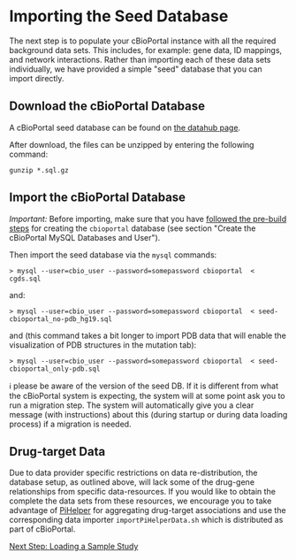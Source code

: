 # Importing the Seed Database

The next step is to populate your cBioPortal instance with all the required background data sets.  This includes, for example:  gene data, ID mappings, and network interactions.  Rather than importing each of these data sets individually, we have provided a simple "seed" database that you can import directly.

## Download the cBioPortal Database

A cBioPortal seed database can be found on [the datahub page](https://github.com/cbioportal/datahub/blob/master/seedDB/README.md).

After download, the files can be unzipped by entering the following command:

    gunzip *.sql.gz

## Import the cBioPortal Database

*Important:*  Before importing, make sure that you have [followed the pre-build steps](Pre-Build-Steps.md) for creating the `cbioportal` database (see section "Create the cBioPortal MySQL Databases and User").

Then import the seed database via the `mysql` commands:

    > mysql --user=cbio_user --password=somepassword cbioportal  < cgds.sql

and:

    > mysql --user=cbio_user --password=somepassword cbioportal  < seed-cbioportal_no-pdb_hg19.sql
    
and (this command takes a bit longer to import PDB data that will enable the visualization of PDB structures in the mutation tab): 

    > mysql --user=cbio_user --password=somepassword cbioportal  < seed-cbioportal_only-pdb.sql

:information_source: please be aware of the version of the seed DB. If it is different from what the cBioPortal system is expecting, the system will at some point ask you to run a migration step. The system will automatically give you a clear message (with instructions) about this (during startup or during data loading process) if a migration is needed. 

## Drug-target Data

Due to data provider specific restrictions on data re-distribution, the database setup, as outlined above, will lack some of the drug-gene relationships from specific data-resources. If you would like to obtain the complete the data sets from these resources, we encourage you to take advantage of [PiHelper](http://bitbucket.org/armish/pihelper) for aggregating drug-target associations and use the corresponding data importer `importPiHelperData.sh` which is distributed as part of cBioPortal.

[Next Step: Loading a Sample Study](Load-Sample-Cancer-Study.md)
